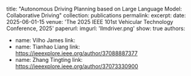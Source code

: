 
title: "Autonomous Driving Planning based on Large Language Model: Collaborative Driving"
collection: publications
permalink: 
excerpt: 
date: 2025-06-01-15
venue: 'The 2025 IEEE 101st Vehicular Technology Conference, 2025'
paperurl: 
imgurl: 'llmdriver.png'
show: true
authors:
  - name: Vilho James
    link: 
  - name: Tianhao Liang
    link: https://ieeexplore.ieee.org/author/37088887377
  - name: Zhang Tingting
    link: https://ieeexplore.ieee.org/author/37073330900


